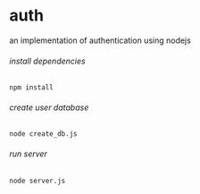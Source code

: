 # auth
an implementation of authentication using nodejs  

###### install dependencies  
```
npm install
```
###### create user database
```
node create_db.js
```
###### run server
```
node server.js
```
